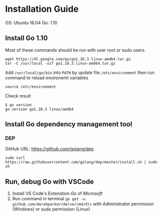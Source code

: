 # Installation Guide

OS: Ubuntu 16.04
Go: 1.10

## Install Go 1.10

Most of these commands should be run with user root or sudo users.

```shell
wget https://dl.google.com/go/go1.10.3.linux-amd64.tar.gz
tar -C /usr/local -xzf go1.10.3.linux-amd64.tar.gz
```

Add `/usr/local/go/bin` into `PATH` by update file `/etc/environment` then run command to reload environemt variables

```shell
source /etc/environment
```

Check result

```shell
$ go version
go version go1.10.3 linux/amd64
```

## Install Go dependency management tool

### DEP

GitHub URL: https://github.com/golang/dep

```shell
sudo curl https://raw.githubusercontent.com/golang/dep/master/install.sh | sudo sh
```

## Run, debug Go with VSCode

1. Install VS Code's Extenstion *Go* of *Microsoft*
1. Run command in terminal `go get -u github.com/derekparker/delve/cmd/dlv` with Administrator permission (Windows) or sudo permission (Linux)